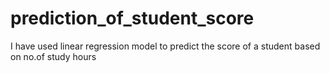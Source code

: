 # prediction_of_student_score
I have used linear regression model to predict the score of a student based on no.of study hours

